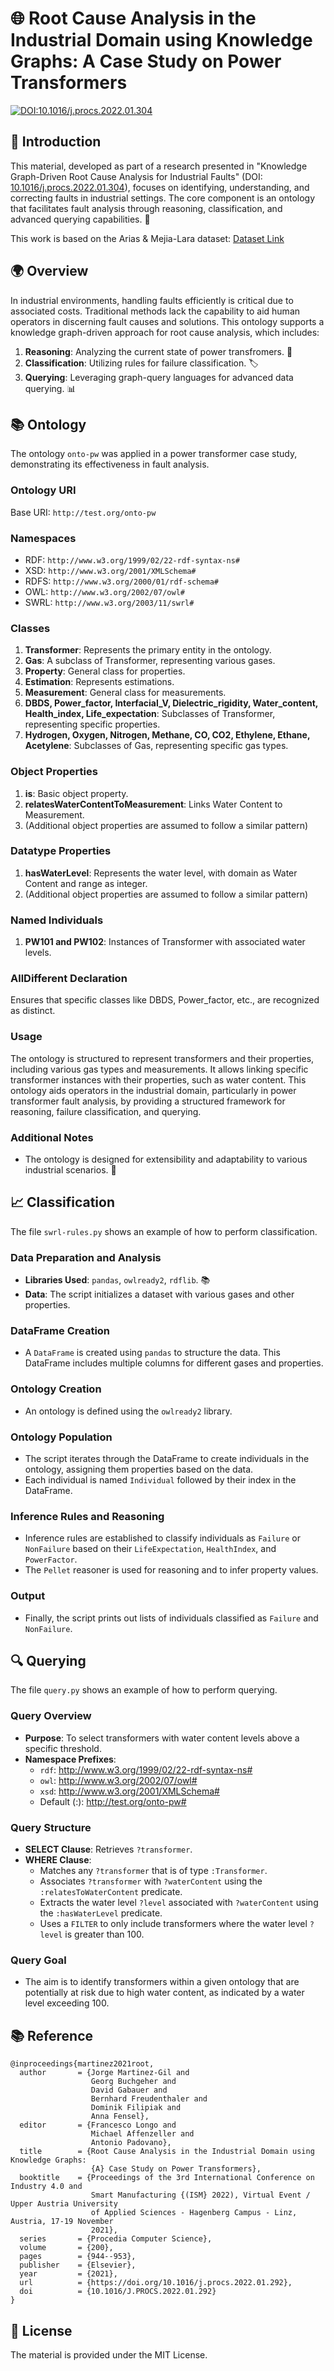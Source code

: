 # 🌐 Root Cause Analysis in the Industrial Domain using Knowledge Graphs: A Case Study on Power Transformers

[![DOI:10.1016/j.procs.2022.01.304](https://img.shields.io/badge/DOI-10.1016%2Fj.procs.2022.01.304-blue.svg)](https://doi.org/10.1016/j.procs.2022.01.304)

## 📖 Introduction
This material, developed as part of a research presented in "Knowledge Graph-Driven Root Cause Analysis for Industrial Faults" (DOI: [10.1016/j.procs.2022.01.304](https://www.sciencedirect.com/science/article/pii/S1877050922003015)), focuses on identifying, understanding, and correcting faults in industrial settings. The core component is an ontology that facilitates fault analysis through reasoning, classification, and advanced querying capabilities. 🧠

This work is based on the Arias & Mejia-Lara dataset: [Dataset Link](https://data.mendeley.com/datasets/rz75w3fkxy/1)

## 🌍 Overview
In industrial environments, handling faults efficiently is critical due to associated costs. Traditional methods lack the capability to aid human operators in discerning fault causes and solutions. This ontology supports a knowledge graph-driven approach for root cause analysis, which includes:
1. **Reasoning**: Analyzing the current state of power transfromers. 🤖
2. **Classification**: Utilizing rules for failure classification. 🏷️
3. **Querying**: Leveraging graph-query languages for advanced data querying. 📊

## 📚 Ontology
The ontology `onto-pw` was applied in a power transformer case study, demonstrating its effectiveness  in fault analysis.

### Ontology URI
Base URI: `http://test.org/onto-pw`

### Namespaces
- RDF: `http://www.w3.org/1999/02/22-rdf-syntax-ns#`
- XSD: `http://www.w3.org/2001/XMLSchema#`
- RDFS: `http://www.w3.org/2000/01/rdf-schema#`
- OWL: `http://www.w3.org/2002/07/owl#`
- SWRL: `http://www.w3.org/2003/11/swrl#`

### Classes
1. **Transformer**: Represents the primary entity in the ontology.
2. **Gas**: A subclass of Transformer, representing various gases.
3. **Property**: General class for properties.
4. **Estimation**: Represents estimations.
5. **Measurement**: General class for measurements.
6. **DBDS, Power_factor, Interfacial_V, Dielectric_rigidity, Water_content, Health_index, Life_expectation**: Subclasses of Transformer, representing specific properties.
7. **Hydrogen, Oxygen, Nitrogen, Methane, CO, CO2, Ethylene, Ethane, Acetylene**: Subclasses of Gas, representing specific gas types.

### Object Properties
1. **is**: Basic object property.
2. **relatesWaterContentToMeasurement**: Links Water Content to Measurement.
3. (Additional object properties are assumed to follow a similar pattern)

### Datatype Properties
1. **hasWaterLevel**: Represents the water level, with domain as Water Content and range as integer.
2. (Additional object properties are assumed to follow a similar pattern)

### Named Individuals
1. **PW101 and PW102**: Instances of Transformer with associated water levels.

### AllDifferent Declaration
Ensures that specific classes like DBDS, Power_factor, etc., are recognized as distinct.

### Usage
The ontology is structured to represent transformers and their properties, including various gas types and measurements. It allows linking specific transformer instances with their properties, such as water content. This ontology aids operators in the industrial domain, particularly in power transformer fault analysis, by providing a structured framework for reasoning, failure classification, and querying.

### Additional Notes
- The ontology is designed for extensibility and adaptability to various industrial scenarios. 🌟

## 📈 Classification

The file `swrl-rules.py` shows an example of how to perform classification.

### Data Preparation and Analysis
- **Libraries Used**: `pandas`, `owlready2`, `rdflib`. 📚
- **Data**: The script initializes a dataset with various gases and other properties.

### DataFrame Creation
- A `DataFrame` is created using `pandas` to structure the data. This DataFrame includes multiple columns for different gases and properties.

### Ontology Creation
- An ontology is defined using the `owlready2` library.

### Ontology Population
- The script iterates through the DataFrame to create individuals in the ontology, assigning them properties based on the data.
- Each individual is named `Individual` followed by their index in the DataFrame.

### Inference Rules and Reasoning
- Inference rules are established to classify individuals as `Failure` or `NonFailure` based on their `LifeExpectation`, `HealthIndex`, and `PowerFactor`.
- The `Pellet` reasoner is used for reasoning and to infer property values.

### Output
- Finally, the script prints out lists of individuals classified as `Failure` and `NonFailure`.

## 🔍 Querying
The file `query.py` shows an example of how to perform querying.

### Query Overview
- **Purpose**: To select transformers with water content levels above a specific threshold.
- **Namespace Prefixes**:
  - `rdf`: <http://www.w3.org/1999/02/22-rdf-syntax-ns#>
  - `owl`: <http://www.w3.org/2002/07/owl#>
  - `xsd`: <http://www.w3.org/2001/XMLSchema#>
  - Default (:): <http://test.org/onto-pw#>

### Query Structure
- **SELECT Clause**: Retrieves `?transformer`.
- **WHERE Clause**:
  - Matches any `?transformer` that is of type `:Transformer`.
  - Associates `?transformer` with `?waterContent` using the `:relatesToWaterContent` predicate.
  - Extracts the water level `?level` associated with `?waterContent` using the `:hasWaterLevel` predicate.
  - Uses a `FILTER` to only include transformers where the water level `?level` is greater than 100.

### Query Goal
- The aim is to identify transformers within a given ontology that are potentially at risk due to high water content, as indicated by a water level exceeding 100.

## 📚 Reference

```
@inproceedings{martinez2021root,
  author       = {Jorge Martinez-Gil and
                  Georg Buchgeher and
                  David Gabauer and
                  Bernhard Freudenthaler and
                  Dominik Filipiak and
                  Anna Fensel},
  editor       = {Francesco Longo and
                  Michael Affenzeller and
                  Antonio Padovano},
  title        = {Root Cause Analysis in the Industrial Domain using Knowledge Graphs:
                  {A} Case Study on Power Transformers},
  booktitle    = {Proceedings of the 3rd International Conference on Industry 4.0 and
                  Smart Manufacturing {(ISM} 2022), Virtual Event / Upper Austria University
                  of Applied Sciences - Hagenberg Campus - Linz, Austria, 17-19 November
                  2021},
  series       = {Procedia Computer Science},
  volume       = {200},
  pages        = {944--953},
  publisher    = {Elsevier},
  year         = {2021},
  url          = {https://doi.org/10.1016/j.procs.2022.01.292},
  doi          = {10.1016/J.PROCS.2022.01.292}
}
```

## 📄 License

The material is provided under the MIT License.
